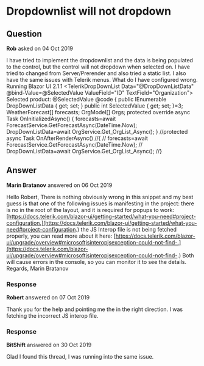 # Dropdownlist will not dropdown

## Question

**Rob** asked on 04 Oct 2019

I have tried to implement the dropdownlist and the data is being populated to the control, but the control will not dropdown when selected on. I have tried to changed from Server/Prerender and also tried a static list. I also have the same issues with Telerik menus. What do I have configured wrong. Running Blazor UI 2.1.1 <TelerikDropDownList Data="@DropDownListData" @bind-Value=@SelectedValue ValueField="ID" TextField="Organization"> </TelerikDropDownList> <br />Selected product: @SelectedValue @code { public IEnumerable<OrgModel> DropDownListData { get; set; } public int SelectedValue { get; set; }=3; WeatherForecast[] forecasts; OrgModel[] Orgs; protected override async Task OnInitializedAsync() { forecasts=await ForecastService.GetForecastAsync(DateTime.Now); DropDownListData=await OrgService.Get_OrgList_Async(); } //protected async Task OnAfterRenderAsync() //{ // forecasts=await ForecastService.GetForecastAsync(DateTime.Now); // DropDownListData=await OrgService.Get_OrgList_Async(); //}

## Answer

**Marin Bratanov** answered on 06 Oct 2019

Hello Robert, There is nothing obviously wrong in this snippet and my best guess is that one of the following issues is manifesting in the project: there is no <TelerikRootComponent> in the root of the layout, and it is required for popups to work: [https://docs.telerik.com/blazor-ui/getting-started/what-you-need#project-configuration.](https://docs.telerik.com/blazor-ui/getting-started/what-you-need#project-configuration.) the JS Interop file is not being fetched properly, you can read more about it here: [https://docs.telerik.com/blazor-ui/upgrade/overview#microsoftjsinteropjsexception-could-not-find-.](https://docs.telerik.com/blazor-ui/upgrade/overview#microsoftjsinteropjsexception-could-not-find-.) Both will cause errors in the console, so you can monitor it to see the details. Regards, Marin Bratanov

### Response

**Robert** answered on 07 Oct 2019

Thank you for the help and pointing me the in the right direction. I was fetching the incorrect JS interop file.

### Response

**BitShift** answered on 30 Oct 2019

Glad I found this thread, I was running into the same issue.
